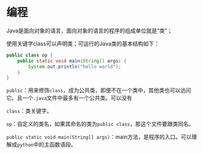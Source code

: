 # 编程

Java是面向对象的语言，面向对象的语言的程序的组成单位就是“类”；

使用关键字class可以声明类；可运行的Java类的基本结构如下：

```java
public class op {
    public static void main(String[] args) {
        System.out.println("hello world");
    }
}
```

`public`：用来修饰`class`，成为公共类，即使不在一个类中，其他类也可以访问它。且一个`.java`文件中最多有一个公共类。可以没有

`class`：类关键字。

`op`：自定义的类名，如果其命名的类为`public class`，那这个文件要跟类同名。

`public static void main(String[] args)`：main方法，是程序的入口。可以理解成`python`中的主函数语段。